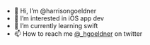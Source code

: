 - 👋 Hi, I’m @harrisongoeldner
- 👀 I’m interested in iOS app dev
- 🌱 I’m currently learning swift
- 📫 How to reach me [@_hgoeldner](https://x.com/_hgoeldner) on twitter

<!---
funkyapple/funkyapple is a ✨ special ✨ repository because its `README.md` (this file) appears on your GitHub profile.
You can click the Preview link to take a look at your changes.
--->
